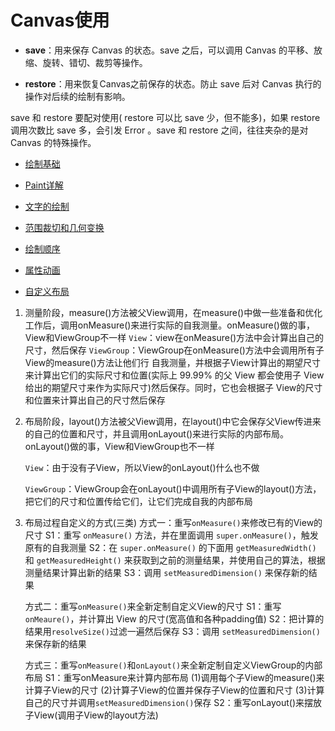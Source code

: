 # Canvas使用

  - **save**：用来保存 Canvas 的状态。save 之后，可以调用 Canvas 的平移、放缩、旋转、错切、裁剪等操作。

  - **restore**：用来恢复Canvas之前保存的状态。防止 save 后对 Canvas 执行的操作对后续的绘制有影响。


save 和 restore 要配对使用( restore 可以比 save 少，但不能多)，如果 restore 调用次数比 save 多，会引发 Error 。save 和 restore 之间，往往夹杂的是对 Canvas 的特殊操作。

* [绘制基础](https://hencoder.com/ui-1-1/)

* [Paint详解](https://hencoder.com/ui-1-2/)

* [文字的绘制](https://hencoder.com/ui-1-3/)

* [范围裁切和几何变换](https://hencoder.com/ui-1-4/)

* [绘制顺序](https://hencoder.com/ui-1-5/)

* [属性动画](https://hencoder.com/ui-1-6/)

* [自定义布局](https://hencoder.com/ui-2-1/)
1.  测量阶段，measure()方法被父View调用，在measure()中做一些准备和优化工作后，调用onMeasure()来进行实际的自我测量。onMeasure()做的事，View和ViewGroup不一样
    `View`：view在onMeasure()方法中会计算出自己的尺寸，然后保存
    `ViewGroup`：ViewGroup在onMeasure()方法中会调用所有子View的measure()方法让他们行
    自我测量，并根据子View计算出的期望尺寸来计算出它们的实际尺寸和位置(实际上 99.99% 
    的父 View 都会使用子 View 给出的期望尺寸来作为实际尺寸)然后保存。同时，它也会根据子
    View的尺寸和位置来计算出自己的尺寸然后保存
    
2. 布局阶段，layout()方法被父View调用，在layout()中它会保存父View传进来的自己的位置和尺寸，并且调用onLayout()来进行实际的内部布局。onLayout()做的事，View和ViewGroup也不一样

   `View`：由于没有子View，所以View的onLayout()什么也不做

   `ViewGroup`：ViewGroup会在onLayout()中调用所有子View的layout()方法，把它们的尺寸和位置传给它们，让它们完成自我的内部布局

3. 布局过程自定义的方式(三类)
   方式一：重写`onMeasure()`来修改已有的View的尺寸
      S1：重写 `onMeasure()` 方法，并在里面调用 `super.onMeasure()`，触发原有的自我测量
      S2：在 `super.onMeasure()` 的下面用 `getMeasuredWidth()` 和 `getMeasuredHeight()` 来获取到之前的测量结果，并使用自己的算法，根据测量结果计算出新的结果
      S3：调用 `setMeasuredDimension()` 来保存新的结果
   
   方式二：重写`onMeasure()`来全新定制自定义View的尺寸
       S1：重写 `onMeaure()`，并计算出 View 的尺寸(宽高值和各种padding值)
       S2：把计算的结果用`resolveSize()`过滤一遍然后保存
       S3：调用 `setMeasuredDimension()` 来保存新的结果
   
   方式三：重写`onMeasure()`和`onLayout()`来全新定制自定义ViewGroup的内部布局
       S1：重写onMeasure来计算内部布局
          (1)调用每个子View的measure()来计算子View的尺寸
          (2)计算子View的位置并保存子View的位置和尺寸
          (3)计算自己的尺寸并调用`setMeasuredDimension()`保存
       S2：重写onLayout()来摆放子View(调用子View的layout方法)